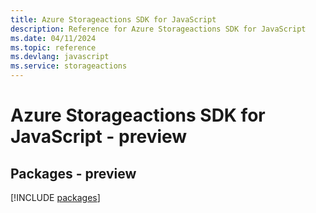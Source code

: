 ```yaml
---
title: Azure Storageactions SDK for JavaScript
description: Reference for Azure Storageactions SDK for JavaScript
ms.date: 04/11/2024
ms.topic: reference
ms.devlang: javascript
ms.service: storageactions
---
```

# Azure Storageactions SDK for JavaScript - preview
## Packages - preview
[!INCLUDE [packages](storageactions-index.md)]